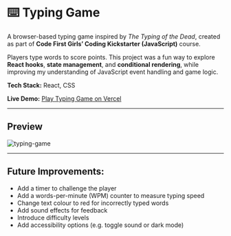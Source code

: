 # ⌨️ Typing Game

A browser-based typing game inspired by *The Typing of the Dead*, created as part of **Code First Girls’ Coding Kickstarter (JavaScript)** course.  

Players type words to score points. This project was a fun way to explore **React hooks**, **state management**, and **conditional rendering**, while improving my understanding of JavaScript event handling and game logic.  

**Tech Stack:** React, CSS

**Live Demo:** [Play Typing Game on Vercel](https://typing-game-two-dun.vercel.app/)

---

## Preview

![typing-game](https://github.com/Aishling13/typing-game/assets/56802540/947a32b7-d45d-4e0a-a0e3-a2a67009c991)

---

## Future Improvements:
- Add a timer to challenge the player
- Add a words-per-minute (WPM) counter to measure typing speed
- Change text colour to red for incorrectly typed words
- Add sound effects for feedback
- Introduce difficulty levels
- Add accessibility options (e.g. toggle sound or dark mode)
